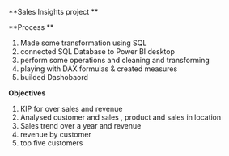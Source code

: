 **Sales Insights project **

**Process **
1. Made some transformation using SQL
2. connected SQL Database to Power BI desktop
3. perform some operations and cleaning and transforming
4. playing with DAX formulas & created measures 
5. builded Dashobaord 

**Objectives** 
1. KIP for over sales and revenue
2. Analysed customer and sales , product and sales in location
3. Sales trend over a year and revenue
4. revenue by customer
5. top five customers 
